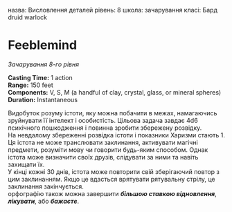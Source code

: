 назва: Висловлення деталей рівень: 8 школа: зачарування класі: Бард druid warlock

# Feeblemind
_Зачарування 8-го рівня_

**Casting Time:** 1 action    
**Range:** 150 feet    
**Components:** V, S, M (a handful of clay, crystal, glass, or mineral spheres)    
**Duration:** Instantaneous

Видобуток розуму істоти, яку можна побачити в межах, намагаючись зруйнувати її інтелект і особистість. Цільова задача завдає 4d6 психічного пошкодження і повинна зробити збережену розвідку.    
На невдалому збереженні розвідка істоти і показники Харизми стають 1. Ця істота не може транслювати заклинання, активувати магічні предмети, розуміти мову чи говорити будь-яким способом. Однак істота може визначити своїх друзів, слідувати за ними та навіть захищати їх.    
У кінці кожні 30 днів, істота може повторити свій зберігаючий повтор з цим заклинанням. Якщо це вдасться врятувати рятувальну стрілу, це заклинання закінчується.    
орфографію також можна завершити **_більшою ставкою відновлення_**, **_лікувати_**, або **_бажаєте_**. 
